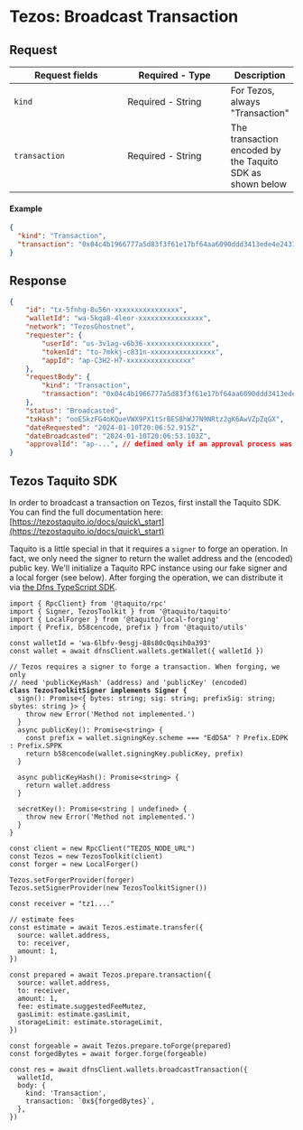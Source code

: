 # Tezos: Broadcast Transaction

## Request <a href="#request-body" id="request-body"></a>

<table data-full-width="false"><thead><tr><th width="195.33333333333331">Request fields</th><th width="177">Required - Type</th><th>Description</th></tr></thead><tbody><tr><td><code>kind</code></td><td>Required - String</td><td>For Tezos, always "Transaction"</td></tr><tr><td><code>transaction</code></td><td>Required - String</td><td>The transaction encoded by the Taquito SDK as shown below</td></tr></tbody></table>

#### Example

```json
{
  "kind": "Transaction",
  "transaction": "0x04c4b1966777a5d83f3f61e17bf64aa6090ddd3413ede4e24316d3334a7836486c0060f4b0700cb1b73bff168a6221c6a033de12953ebc029d82d50a8d02000100008017ed86b1bbb1c6a9399fc47b83fb8a919e013400"
}
```

## Response <a href="#response" id="response"></a>

```json
{
    "id": "tx-5fnhg-8u56n-xxxxxxxxxxxxxxxx",
    "walletId": "wa-5kqa8-4leor-xxxxxxxxxxxxxxxx",
    "network": "TezosGhostnet",
    "requester": {
        "userId": "us-3v1ag-v6b36-xxxxxxxxxxxxxxxx",
        "tokenId": "to-7mkkj-c831n-xxxxxxxxxxxxxxxx",
        "appId": "ap-C3H2-H7-xxxxxxxxxxxxxxxx"
    },
    "requestBody": {
        "kind": "Transaction",
        "transaction": "0x04c4b1966777a5d83f3f61e17bf64aa6090ddd3413ede4e24316d3334a7836486c0060f4b0700cb1b73bff168a6221c6a033de12953ebc029d82d50a8d02000100008017ed86b1bbb1c6a9399fc47b83fb8a919e013400"
    },
    "status": "Broadcasted",
    "txHash": "ooESkzFG4oKQueVWX9PX1tSrBES8hWJ7N9NRtz2gK6AwVZpZqGX",
    "dateRequested": "2024-01-10T20:06:52.915Z",
    "dateBroadcasted": "2024-01-10T20:06:53.103Z",
    "approvalId": "ap-...", // defined only if an approval process was triggered as the result of a policy ("status" will be "Pending" then)
}
```

## Tezos Taquito SDK

In order to broadcast a transaction on Tezos, first install the Taquito SDK.  You can find the full documentation here: [https://tezostaquito.io/docs/quick\_start](https://tezostaquito.io/docs/quick\_start)

Taquito is a little special in that it requires a `signer` to forge an operation. In fact, we only need the signer to return the wallet address and the (encoded) public key. We'll initialize a Taquito RPC instance using our fake signer and a local forger (see below). After forging the operation, we can distribute it via [the Dfns TypeScript SDK](https://github.com/dfns/dfns-sdk-ts).

<pre class="language-typescript"><code class="lang-typescript">import { RpcClient} from '@taquito/rpc'
import { Signer, TezosToolkit } from '@taquito/taquito'
import { LocalForger } from '@taquito/local-forging'
import { Prefix, b58cencode, prefix } from '@taquito/utils'

const walletId = 'wa-6lbfv-9esgj-88s80c0qsih0a393'
const wallet = await dfnsClient.wallets.getWallet({ walletId })

// Tezos requires a signer to forge a transaction. When forging, we only
// need 'publicKeyHash' (address) and 'publicKey' (encoded)
<strong>class TezosToolkitSigner implements Signer {
</strong>  sign(): Promise&#x3C;{ bytes: string; sig: string; prefixSig: string; sbytes: string }> {
    throw new Error('Method not implemented.')
  }
  async publicKey(): Promise&#x3C;string> {
    const prefix = wallet.signingKey.scheme === "EdDSA" ? Prefix.EDPK : Prefix.SPPK
    return b58cencode(wallet.signingKey.publicKey, prefix)
  }
    
  async publicKeyHash(): Promise&#x3C;string> {
    return wallet.address
  }
    
  secretKey(): Promise&#x3C;string | undefined> {
    throw new Error('Method not implemented.')
  }
}

const client = new RpcClient("TEZOS_NODE_URL") 
const Tezos = new TezosToolkit(client)
const forger = new LocalForger()

Tezos.setForgerProvider(forger)
Tezos.setSignerProvider(new TezosToolkitSigner())

const receiver = "tz1...."

// estimate fees
const estimate = await Tezos.estimate.transfer({
  source: wallet.address,
  to: receiver,
  amount: 1,
})

const prepared = await Tezos.prepare.transaction({
  source: wallet.address,
  to: receiver,
  amount: 1,
  fee: estimate.suggestedFeeMutez,
  gasLimit: estimate.gasLimit,
  storageLimit: estimate.storageLimit,
})

const forgeable = await Tezos.prepare.toForge(prepared)
const forgedBytes = await forger.forge(forgeable)

const res = await dfnsClient.wallets.broadcastTransaction({
  walletId,
  body: {
    kind: 'Transaction',
    transaction: `0x${forgedBytes}`,
  },
})
</code></pre>

